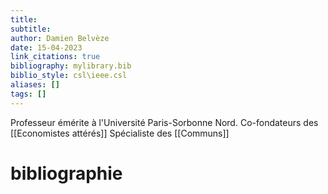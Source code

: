 ```yaml
---
title: 
subtitle:
author: Damien Belvèze
date: 15-04-2023
link_citations: true
bibliography: mylibrary.bib
biblio_style: csl\ieee.csl
aliases: []
tags: []
---
```



Professeur émérite à l'Université Paris-Sorbonne Nord. 
Co-fondateurs des [[Economistes attérés]]
Spécialiste des [[Communs]]


# bibliographie

